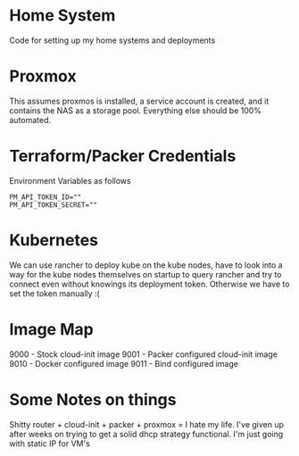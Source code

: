 # Home System

Code for setting up my home systems and deployments

# Proxmox
This assumes proxmos is installed, a service account is created, and it contains the NAS as a storage pool. Everything else should be 100% automated.

# Terraform/Packer Credentials
Environment Variables as follows
```
PM_API_TOKEN_ID=""
PM_API_TOKEN_SECRET=""
```

# Kubernetes

We can use rancher to deploy kube on the kube nodes, have to look into a way for the kube nodes themselves on startup to query rancher and try to connect even without knowings its deployment token. Otherwise we have to set the token manually :(

# Image Map

9000 - Stock cloud-init image
9001 - Packer configured cloud-init image
9010 - Docker configured image
9011 - Bind configured image

# Some Notes on things
Shitty router + cloud-init + packer + proxmox = I hate my life. I've given up after weeks on trying to get a solid dhcp strategy functional. I'm just going with static IP for VM's

